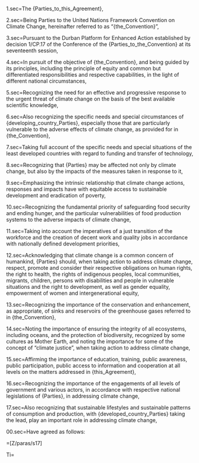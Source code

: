 1.sec=The {Parties_to_this_Agreement},

2.sec=Being Parties to the United Nations Framework Convention on Climate Change, hereinafter referred to as “{the_Convention}”,

3.sec=Pursuant to the Durban Platform for Enhanced Action established by decision 1/CP.17 of the Conference of the {Parties_to_the_Convention} at its seventeenth session,

4.sec=In pursuit of the objective of {the_Convention}, and being guided by its principles, including the principle of equity and common but differentiated responsibilities and respective capabilities, in the light of different national circumstances,

5.sec=Recognizing the need for an effective and progressive response to the urgent threat of climate change on the basis of the best available scientific knowledge,

6.sec=Also recognizing the specific needs and special circumstances of {developing_country_Parties}, especially those that are particularly vulnerable to the adverse effects of climate change, as provided for in {the_Convention},

7.sec=Taking full account of the specific needs and special situations of the least developed countries with regard to funding and transfer of technology,

8.sec=Recognizing that {Parties} may be affected not only by climate change, but also by the impacts of the measures taken in response to it,

9.sec=Emphasizing the intrinsic relationship that climate change actions, responses and impacts have with equitable access to sustainable development and eradication of poverty,

10.sec=Recognizing the fundamental priority of safeguarding food security and ending hunger, and the particular vulnerabilities of food production systems to the adverse impacts of climate change,

11.sec=Taking into account the imperatives of a just transition of the workforce and the creation of decent work and quality jobs in accordance with nationally defined development priorities,

12.sec=Acknowledging that climate change is a common concern of humankind, {Parties} should, when taking action to address climate change, respect, promote and consider their respective obligations on human rights, the right to health, the rights of indigenous peoples, local communities, migrants, children, persons with disabilities and people in vulnerable situations and the right to development, as well as gender equality, empowerment of women and intergenerational equity,

13.sec=Recognizing the importance of the conservation and enhancement, as appropriate, of sinks and reservoirs of the greenhouse gases referred to in {the_Convention},

14.sec=Noting the importance of ensuring the integrity of all ecosystems, including oceans, and the protection of biodiversity, recognized by some cultures as Mother Earth, and noting the importance for some of the concept of “climate justice”, when taking action to address climate change,

15.sec=Affirming the importance of education, training, public awareness, public participation, public access to information and cooperation at all levels on the matters addressed in {this_Agreement},

16.sec=Recognizing the importance of the engagements of all levels of government and various actors, in accordance with respective national legislations of {Parties}, in addressing climate change,

17.sec=Also recognizing that sustainable lifestyles and sustainable patterns of consumption and production, with {developed_country_Parties} taking the lead, play an important role in addressing climate change,

00.sec=Have agreed as follows:

=[Z/paras/s17]

Ti=</i>
